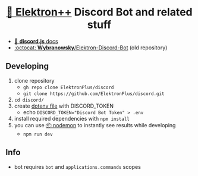 <div align="center">
  <h1><a href="https://github.com/ElektronPlus">🤖 Elektron++</a> Discord Bot and related stuff</h2>
</div>

- [📔 **discord.js** docs](https://discord.js.org/#/docs)
- [:octocat: **Wybranowsky**/Elektron-Discord-Bot](https://github.com/Wybranowsky/Elektron-Discord-Bot) (old repository)

## Developing
1. clone repository
    - `gh repo clone ElektronPlus/discord`
    - `git clone https://github.com/ElektronPlus/discord.git`
2. `cd discord/`
3. create [dotenv file](https://www.npmjs.com/package/dotenv) with DISCORD_TOKEN
    - echo `DISCORD_TOKEN="Discord Bot Token" > .env`
4. install required dependencies with `npm install`
5. you can use [📦 nodemon](https://www.npmjs.com/package/nodemon) to instantly see results while developing
    - `npm run dev`

## Info
- bot requires `bot` and `applications.commands` scopes
